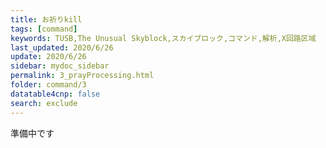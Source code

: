 ```yaml
---
title: お祈りkill
tags: [command]
keywords: TUSB,The Unusual Skyblock,スカイブロック,コマンド,解析,X回路区域
last_updated: 2020/6/26
update: 2020/6/26
sidebar: mydoc_sidebar
permalink: 3_prayProcessing.html
folder: command/3
datatable4cnp: false
search: exclude
---
```


準備中です
